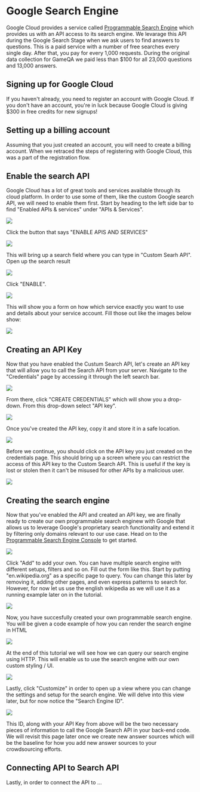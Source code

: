 # Google Search Engine
Google Cloud provides a service called [Programmable Search Engine](https://programmablesearchengine.google.com) which provides us with an API access to its search engine.
We levarage this API during the Google Search Stage when we ask users to 
find answers to questions. This is a paid service with a number of free searches every single day. After that, you pay for every 1,000 requests. During the original data collection for GameQA we paid less than $100 for all 23,000 questions and 13,000 answers. 

## Signing up for Google Cloud
If you haven't already, you need to register an account with Google Cloud. If you don't have an account, you're in luck because Google Cloud is giving $300 in free credits for new signups!

## Setting up a billing account
Assuming that you just created an account, you will need to create a billing account. When we retraced the steps of registering with Google Cloud, this was a part of the registration flow.

## Enable the search API
Google Cloud has a lot of great tools and services available through its cloud platform. In order to use some of them, like the custom Google search API, we will need to enable them first. Start by heading to the left side bar to find "Enabled APIs & services" under "APIs & Services". 

![](../_media/gcc_menu_enabled_apis.png)

Click the button that says "ENABLE APIS AND SERVICES"

![](../_media/gcc_enabled_apis_view.png)

This will bring up a search field where you can type in "Custom Searh API". Open up the search result

![](../_media/gcc_enabled_apis_search.png)

Click "ENABLE".

![](../_media/gcc_enable_button.png)


This will show you a form on how which service exactly you want to use and details about your service account. Fill those out like the images below show:


![](../_media/gcc_enable_forn.png.png.png)

## Creating an API Key

Now that you have enabled the Custum Search API, let's create an API key that will allow you to call the Search API from your server. Navigate to the "Credentials" page by accessing it through the left search bar. 

![](../_media/gcc_credentials_page.png)

From there, click "CREATE CREDENTIALS" which will show you a drop-down. From this drop-down select "API key". 

![](../_media/gcc_api_key_dropdown.png)

Once you've created the API key, copy it and store it in a safe location.


![](../_media/redis_modal.png)

Before we continue, you should click on the API key you just created on the credentials page. This should bring up a screen where you can restrict the access of this API key to the Custom Search API. This is useful if the key is lost or stolen then it can't be misused for other APIs by a malicious user.

![](../_media/gcc_api_key_restriction.png)

## Creating the search engine

Now that you've enabled the API and created an API key, we are finally ready to create our own programmable search enginew with Google that allows us to leverage Google's proprietary search functionality and extend it by filtering only domains relevant to our use case. Head on to the [Programmable Search Engine Console](https://programmablesearchengine.google.com/) to get started.


![](../_media/)

Click "Add" to add your own. You can have multiple search engine with different setups, filters and so on. Fill out the form like this. Start by putting "en.wikipedia.org" as a specific page to query. You can change this later by removing it, adding other pages, and even express patterns to search for. However, for now let us use the english wikipedia as we will use it as a running example later on in the tutorial.


![](../_media/)

Now, you have succesfully created your own programmable search engine. You will be given a code example of how you can render the search engine in HTML


![](../_media/)

At the end of this tutorial we will see how we can query our search engine using HTTP. This will enable us to use the search engine with our own custom styling / UI.


![](../_media/)

Lastly, click "Customize" in order to open up a view where you can change the settings and setup for the search engine. We will delve into this view later, but for now notice the "Search Engine ID".


![](../_media/)

This ID, along with your API Key from above will be the two necessary pieces of information to call the Google Search API in your back-end code. We will revisit this page later once we create new answer sources which will be the baseline for how you add new answer sources to your crowdsourcing efforts.

## Connecting API to Search API

Lastly, in order to connect the API to ...